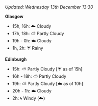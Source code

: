*Updated: Wednesday 13th December 13:30*

**Glasgow**

* 15h, 16h: :cloud: Cloudy
* 17h, 18h: :partly_sunny: Partly Cloudy
* 19h - 0h: :cloud: Cloudy
* 1h, 2h: :umbrella: Rainy

**Edinburgh**

* 15h: :partly_sunny: Partly Cloudy [:umbrella: as of 15h]
* 16h - 18h: :partly_sunny: Partly Cloudy
* 19h: :partly_sunny: Partly Cloudy [:cloud: as of 10h]
* 20h - 1h: :cloud: Cloudy
* 2h: :cyclone: Windy (:cloud:)
